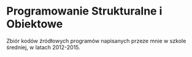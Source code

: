 # Programowanie Strukturalne i Obiektowe
Zbiór kodów źródłowych programów napisanych przeze mnie w szkole średniej, w latach 2012-2015.
